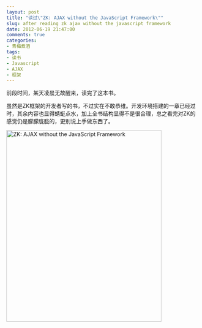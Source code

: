 ```yaml
---
layout: post
title: "读过\"ZK: AJAX without the JavaScript Framework\""
slug: after reading zk ajax without the javascript framework
date: 2012-06-19 21:47:00
comments: true
categories:
- 青梅煮酒
tags:
- 读书
- Javascript
- AJAX
- 框架
---
```

前段时间，某天凌晨无故醒来，读完了这本书。

虽然是ZK框架的开发者写的书，不过实在不敢恭维。开发环境搭建的一章已经过时，其余内容也显得蜻蜓点水，加上全书结构显得不是很合理，总之看完对ZK的感觉仍是朦朦胧胧的，更别说上手做东西了。

<a href="http://www.yupoo.com/photos/leninlee/85850069/" title="ZK: AJAX without the JavaScript Framework"><img src="http://pic.yupoo.com/leninlee/C3luCjSG/medium.jpg" alt="ZK: AJAX without the JavaScript Framework" width="405" height="500" border="0" /></a>
